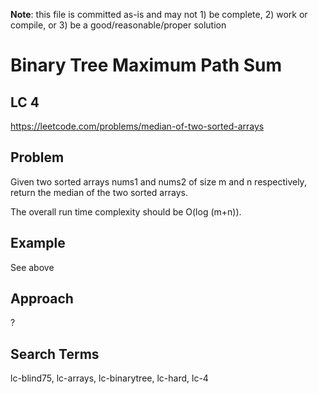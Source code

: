 **Note**: this file is committed as-is and may not 1) be complete, 2) work or compile, or 3) be a good/reasonable/proper solution


# Binary Tree Maximum Path Sum
## LC 4
https://leetcode.com/problems/median-of-two-sorted-arrays

## Problem
Given two sorted arrays nums1 and nums2 of size m and n respectively, return the median of the two sorted arrays.

The overall run time complexity should be O(log (m+n)).

## Example
See above

## Approach
?

## Search Terms
lc-blind75, lc-arrays, lc-binarytree, lc-hard, lc-4 
